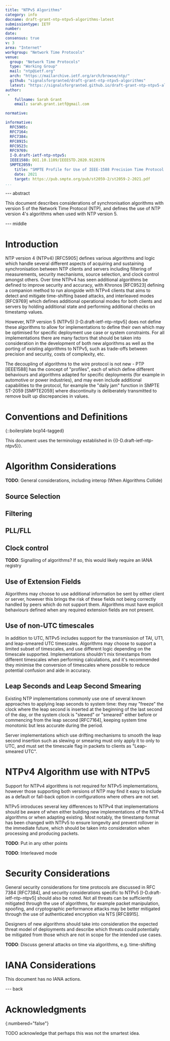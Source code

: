 ```yaml
---
title: "NTPv5 Algorithms"
category: info
docname: draft-grant-ntp-ntpv5-algorithms-latest
submissiontype: IETF
number:
date:
consensus: true
v: 3
area: "Internet"
workgroup: "Network Time Protocols"
venue:
  group: "Network Time Protocols"
  type: "Working Group"
  mail: "ntp@ietf.org"
  arch: "https://mailarchive.ietf.org/arch/browse/ntp/"
  github: "signalsforgranted/draft-grant-ntp-ntpv5-algorithms"
  latest: "https://signalsforgranted.github.io/draft-grant-ntp-ntpv5-algorithms/draft-grant-ntp-ntpv5-algorithms.html"
author:
 -
    fullname: Sarah Grant
    email: sarah.grant.ietf@gmail.com

normative:

informative:
  RFC5905:
  RFC7164:
  RFC7384:
  RFC8915:
  RFC9523:
  RFC9769:
  I-D.draft-ietf-ntp-ntpv5:
  IEEE1588: DOI.10.1109/IEEESTD.2020.9120376
  SMPTE2059:
    title: "SMPTE Profile for Use of IEEE-1588 Precision Time Protocol in Professional Broadcast Applications"
    date: 2021
    target: https://pub.smpte.org/pub/st2059-2/st2059-2-2021.pdf
...
```


--- abstract

This document describes considerations of synchronisation algorithms with version 5 of the Network Time Protocol (NTP), and defines the use of NTP version 4's algorithms when used with NTP version 5.

--- middle

# Introduction

NTP version 4 (NTPv4) [RFC5905] defines various algorithms and logic which handle several different aspects of acquiring and sustaining synchronisation between NTP clients and servers including filtering of measurements, security mechanisms, source selection, and clock control amongst others. Over time NTPv4 has seen additional algorithms be defined to improve security and accuracy, with Khronos [RFC9523] defining a companion method to run alongside with NTPv4 clients that aims to detect and mitigate time-shifting based attacks, and interleaved modes [RFC9769] which defines additional operational modes for both clients and servers by holding additional state and performing additional checks on timestamp values.

However, NTP version 5 (NTPv5) [I-D.draft-ietf-ntp-ntpv5] does not define these algorithms to allow for implementations to define their own which may be optimised for specific deployment use case or system constraints. For all implementations there are many factors that should be taken into consideration in the development of both new algorithms as well as the porting of existing algorithms to NTPv5, such as trade-offs between precision and security, costs of complexity, etc.

The decoupling of algorithms to the wire protocol is not new - PTP [IEEE1588] has the concept of "profiles", each of which define different behaviours and algorithms adapted for specific deployments (for example in automotive or power industries), and may even include additional capabilities to the protocol, for example the "daily jam" function in SMPTE ST-2059 [SMPTE2059] where discontinuity is deliberately transmitted to remove built up discrepancies in values.

# Conventions and Definitions

{::boilerplate bcp14-tagged}

This document uses the terminology established in {{I-D.draft-ietf-ntp-ntpv5}}.

# Algorithm Considerations

**TODO**: General considerations, including interop (When Algorithms Collide)

## Source Selection

## Filtering

## PLL/FLL

## Clock control

**TODO**: Signalling of algorithms? If so, this would likely require an IANA registry

## Use of Extension Fields

Algorithms may choose to use additional information be sent by either client or server, however this brings the risk of these fields not being correctly handled by peers which do not support them. Algorithms must have explicit behaviours defined when any required extension fields are not present.

## Use of non-UTC timescales

In addition to UTC, NTPv5 includes support for the transmission of TAI, UT1, and leap-smeared UTC timescales. Algorithms may choose to support a limited subset of timescales, and use different logic depending on the timescale supported. Implementations shouldn't mix timestamps from different timescales when performing calculations, and it's recommended they minimise the conversion of timescales where possible to reduce potential confusion and aide in accuracy.

## Leap Seconds and Leap Second Smearing

Existing NTP implementations commonly use one of several known approaches to applying leap seconds to system time: they may "freeze" the clock where the leap second is inserted at the beginning of the last second of the day, or the system clock is "slewed" or "smeared" either before or commencing from the leap second [RFC7164], keeping system time monotonic but less accurate during the period.

Server implementations which use drifting mechanisms to smooth the leap second insertion such as slewing or smearing must only apply it to only to UTC, and must set the timescale flag in packets to clients as "Leap-smeared UTC".

# NTPv4 Algorithm use with NTPv5

Support for NTPv4 algorithms is not required for NTPv5 implementations, however those supporting both versions of NTP may find it easy to include as a default or fall-back option in configurations where others are not set.

NTPv5 introduces several key differences to NTPv4 that implementations should be aware of when either building new implementations of the NTPv4 algorithms or when adapting existing. Most notably, the timestamp format has been changed with NTPv5 to ensure longevity and prevent rollover in the immediate future, which should be taken into consideration when processing and producing packets.

**TODO**: Put in any other points

**TODO**: Interleaved mode

# Security Considerations

General security considerations for time protocols are discussed in RFC 7384 [RFC7384], and security considerations specific to NTPv5 [I-D.draft-ietf-ntp-ntpv5] should also be noted. Not all threats can be sufficiently mitigated through the use of algorithms, for example packet manipulation, spoofing, and cryptographic performance attacks may be better mitigated through the use of authenticated encryption via NTS [RFC8915].

Designers of new algorithms should take into consideration the expected threat model of deployments and describe which threats could potentially be mitigated from those which are not in scope for the intended use cases.

**TODO**: Discuss general attacks on time via algorithms, e.g. time-shifting

# IANA Considerations

This document has no IANA actions.

--- back

# Acknowledgments
{:numbered="false"}

TODO acknowledge that perhaps this was not the smartest idea.
